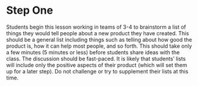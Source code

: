 # Step One

Students begin this lesson working in teams of 3-4 to brainstorm a list of things they would tell people about a new product they have created. This should be a general list including things such as telling about how good the product is, how it can help most people, and so forth. This should take only a few minutes (5 minutes or less) before students share ideas with the class. The discussion should be fast-paced. It is likely that students’ lists will include only the positive aspects of their product (which will set them up for a later step). Do not challenge or try to supplement their lists at this time.
